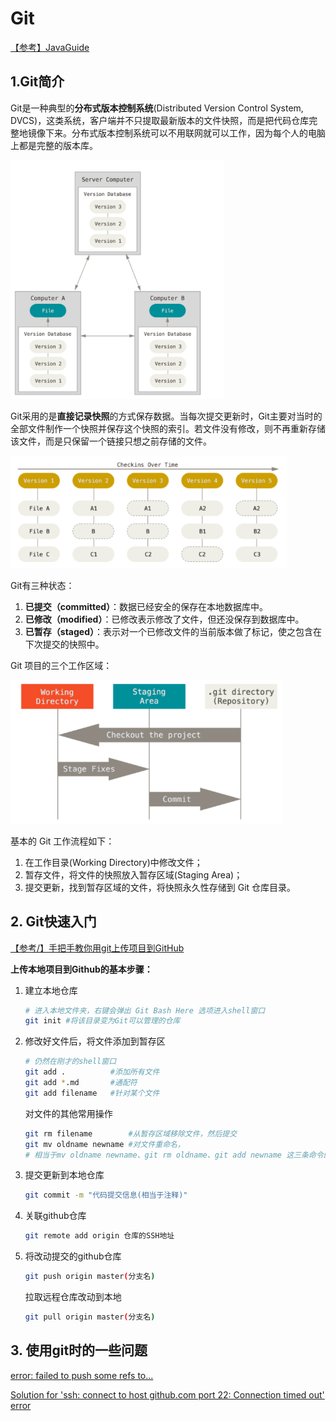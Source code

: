 # Git

[【参考】JavaGuide](https://snailclimb.gitee.io/javaguide/#/./docs/tools/git/git-intro)

## 1.Git简介

Git是一种典型的**分布式版本控制系统**(Distributed Version Control System, DVCS)，这类系统，客户端并不只提取最新版本的文件快照，而是把代码仓库完整地镜像下来。分布式版本控制系统可以不用联网就可以工作，因为每个人的电脑上都是完整的版本库。

<img src="Git.assets/image-20220206130027787.png" alt="image-20220206130027787" style="zoom: 67%;" />

Git采用的是**直接记录快照**的方式保存数据。当每次提交更新时，Git主要对当时的全部文件制作一个快照并保存这个快照的索引。若文件没有修改，则不再重新存储该文件，而是只保留一个链接只想之前存储的文件。

<img src="Git.assets/image-20220206130846471.png" alt="image-20220206130846471" style="zoom:67%;" />

Git有三种状态：

1. **已提交（committed）**：数据已经安全的保存在本地数据库中。
2. **已修改（modified）**：已修改表示修改了文件，但还没保存到数据库中。
3. **已暂存（staged）**：表示对一个已修改文件的当前版本做了标记，使之包含在下次提交的快照中。

Git 项目的三个工作区域：

<img src="Git.assets/image-20220206131137501.png" alt="image-20220206131137501" style="zoom:67%;" />

基本的 Git 工作流程如下：

1. 在工作目录(Working Directory)中修改文件；
2. 暂存文件，将文件的快照放入暂存区域(Staging Area)；
3. 提交更新，找到暂存区域的文件，将快照永久性存储到 Git 仓库目录。

## 2. Git快速入门

[【参考/】手把手教你用git上传项目到GitHub](https://zhuanlan.zhihu.com/p/193140870)

**上传本地项目到Github的基本步骤：**

1. 建立本地仓库

   ```bash
   # 进入本地文件夹，右键会弹出 Git Bash Here 选项进入shell窗口
   git init #将该目录变为Git可以管理的仓库
   ```

2. 修改好文件后，将文件添加到暂存区

   ```bash
   # 仍然在刚才的shell窗口
   git add .          #添加所有文件
   git add *.md       #通配符
   git add filename   #针对某个文件
   ```

   对文件的其他常用操作

   ```bash
   git rm filename        #从暂存区域移除文件，然后提交
   git mv oldname newname #对文件重命名，
   # 相当于mv oldname newname、git rm oldname、git add newname 这三条命令的集合
   ```

3. 提交更新到本地仓库

   ```bash
   git commit -m "代码提交信息(相当于注释)"
   ```

4. 关联github仓库

   ```bash
   git remote add origin 仓库的SSH地址
   ```

5. 将改动提交的github仓库

   ```bash
   git push origin master(分支名)
   ```

   拉取远程仓库改动到本地
   
   ```bash
   git pull origin master(分支名)
   ```
   

## 3. 使用git时的一些问题

[error: failed to push some refs to...](https://its404.com/article/dietime1943/79398771)

[Solution for 'ssh: connect to host github.com port 22: Connection timed out' error](https://gist.github.com/Tamal/1cc77f88ef3e900aeae65f0e5e504794)

